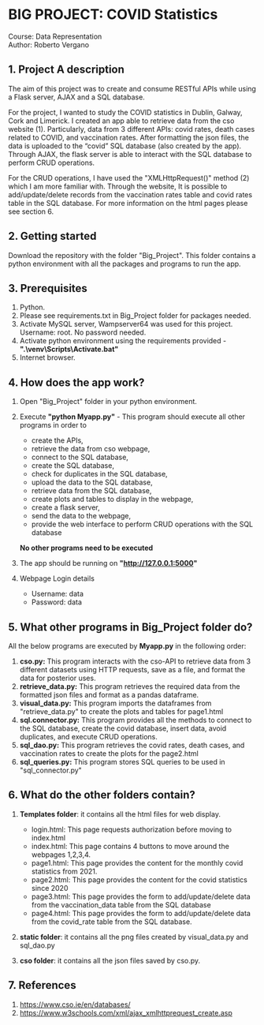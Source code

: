 # BIG PROJECT: COVID Statistics 

Course: Data Representation  
Author: Roberto Vergano

## 1. Project A description

The aim of this project was to create and consume RESTful APIs while using a Flask server, AJAX and a SQL database. 

For the project, I wanted to study the COVID statistics in Dublin, Galway, Cork and Limerick. I created an app able to retrieve data from the cso website (1). Particularly, data from 3 different APIs: covid rates, death cases related to COVID, and vaccination rates. After formatting the json files, the data is uploaded to the “covid” SQL database (also created by the app). Through AJAX, the flask server is able to interact with the SQL database to perform CRUD operations.

For the CRUD operations, I have used the "XMLHttpRequest()" method (2) which I am more familiar with. Through the website, It is possible to add/update/delete records from the vaccination rates table and covid rates table in the SQL database. For more information on the html pages please see section 6.

## 2. Getting started

Download the repository with the folder "Big_Project". This folder contains a python environment with all the packages and programs to run the app.

## 3. Prerequisites

1. Python.
2. Please see requirements.txt in Big_Project folder for packages needed. 
3. Activate MySQL server, Wampserver64 was used for this project. Username: root. No password needed.
4. Activate python environment using the requirements provided - **".\venv\Scripts\Activate.bat"**
5. Internet browser.

## 4. How does the app work?

1. Open "Big_Project" folder in your python environment.

2. Execute **"python Myapp.py"** - This program should execute all other programs in order to 
    - create the APIs, 
    - retrieve the data from cso webpage, 
    - connect to the SQL database, 
    - create the SQL database, 
    - check for duplicates in the SQL database,
    - upload the data to the SQL database, 
    - retrieve data from the SQL database, 
    - create plots and tables to display in the webpage,
    - create a flask server, 
    - send the data to the webpage, 
    - provide the web interface to perform CRUD operations with the SQL database
    
    **No other programs need to be executed**

3. The app should be running on **"http://127.0.0.1:5000"**

4. Webpage Login details
    - Username: data
    - Password: data

## 5. What other programs in Big_Project folder do?

All the below programs are executed by **Myapp.py** in the following order:

1. **cso.py:** This program interacts with the cso-API to retrieve data from 3 different datasets using HTTP requests, save as a file, and format the data for posterior uses. 
2. **retrieve_data.py:** This program retrieves the required data from the formatted json files and format as a pandas dataframe.
3. **visual_data.py:** This program imports the dataframes from "retrieve_data.py" to create the plots and tables for page1.html
4. **sql.connector.py:** This program provides all the methods to connect to the SQL database, create the covid database, insert data, avoid duplicates, and execute CRUD operations.  
5. **sql_dao.py:** This program retrieves the covid rates, death cases, and vaccination rates to create the plots for the page2.html
6. **sql_queries.py:** This program stores SQL queries to be used in "sql_connector.py"

## 6. What do the other folders contain?

1. **Templates folder**: it contains all the html files for web display.
    - login.html: This page requests authorization before moving to index.html
    - index.html: This page contains 4 buttons to move around the webpages 1,2,3,4.
    - page1.html: This page provides the content for the monthly covid statistics from 2021.
    - page2.html: This page provides the content for the covid statistics since 2020
    - page3.html: This page provides the form to add/update/delete data from the vaccination_data table from the SQL database
    - page4.html: This page provides the form to add/update/delete data from the covid_rate table from the SQL database.

2. **static folder**: it contains all the png files created by visual_data.py and sql_dao.py

3. **cso folder**: it contains all the json files saved by cso.py.

## 7. References
1. https://www.cso.ie/en/databases/  
2. https://www.w3schools.com/xml/ajax_xmlhttprequest_create.asp  
